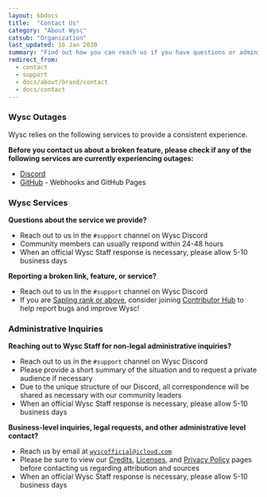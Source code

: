 ```yaml
---
layout: kbdocs
title:  "Contact Us"
category: "About Wysc"
catsub: "Organization"
last_updated: 16 Jan 2020
summary: "Find out how you can reach us if you have questions or administrative inquiries."
redirect_from:
  - contact
  - support
  - docs/about/brand/contact
  - docs/contact
---
```


### Wysc Outages

Wysc relies on the following services to provide a consistent experience.

**Before you contact us about a broken feature, please check if any of the following services are currently experiencing outages:**

- [Discord](https://status.discordapp.com/)
- [GitHub](https://www.githubstatus.com/) - Webhooks and GitHub Pages


### Wysc Services

**Questions about the service we provide?**

- Reach out to us in the `#support` channel on Wysc Discord
- Community members can usually respond within 24-48 hours
- When an official Wysc Staff response is necessary, please allow 5-10 business days

**Reporting a broken link, feature, or service?**

- Reach out to us in the `#support` channel on Wysc Discord
- If you are [Sapling rank or above](/docs/discord/ranks), consider joining [Contributor Hub](/docs/dev) to help report bugs and improve Wysc!


### Administrative Inquiries


**Reaching out to Wysc Staff for non-legal administrative inquiries?**

- Reach out to us in the `#support` channel on Wysc Discord
- Please provide a short summary of the situation and to request a private audience if necessary
- Due to the unique structure of our Discord, all correspondence will be shared as necessary with our community leaders
- When an official Wysc Staff response is necessary, please allow 5-10 business days

**Business-level inquiries, legal requests, and other administrative level contact?**

- Reach us by email at [`wyscofficial@icloud.com`](mailto:wyscofficial@icloud.com)
- Please be sure to view our [Credits](/docs/about/credits), [Licenses](/docs/about/licenses), and [Privacy Policy](/docs/about/privacy) pages before contacting us regarding attribution and sources
- When an official Wysc Staff response is necessary, please allow 5-10 business days
